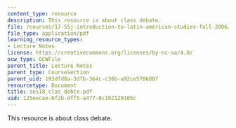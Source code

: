 ```yaml
---
content_type: resource
description: This resource is about class debate.
file: /courses/17-55j-introduction-to-latin-american-studies-fall-2006/125eecae6f2bdff5a4770c192129105c_ses18_clas_debte.pdf
file_type: application/pdf
learning_resource_types:
- Lecture Notes
license: https://creativecommons.org/licenses/by-nc-sa/4.0/
ocw_type: OCWFile
parent_title: Lecture Notes
parent_type: CourseSection
parent_uid: 193dfd8a-3dfb-364c-c36b-a92ce5706807
resourcetype: Document
title: ses18_clas_debte.pdf
uid: 125eecae-6f2b-dff5-a477-0c192129105c
---
```

This resource is about class debate.
